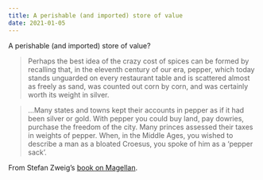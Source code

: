 ```yaml
---
title: A perishable (and imported) store of value
date: 2021-01-05
---
```


<p>A perishable (and imported) store of value?</p><blockquote>Perhaps the best idea of the crazy cost of spices can be formed by recalling that, in the eleventh century of our era, pepper, which today stands unguarded on every restaurant table and is scattered almost as freely as sand, was counted out corn by corn, and was certainly worth its weight in silver.</blockquote><blockquote>...Many states and towns kept their accounts in pepper as if it had been silver or gold. With pepper you could buy land, pay dowries, purchase the freedom of the city. Many princes assessed their taxes in weights of pepper. When, in the Middle Ages, you wished to describe a man as a bloated Croesus, you spoke of him as a ‘pepper sack’.</blockquote><p>From Stefan Zweig’s <a href="https://www.worldcat.org/title/magellan/oclc/1134669070">book on Magellan</a>.</p>